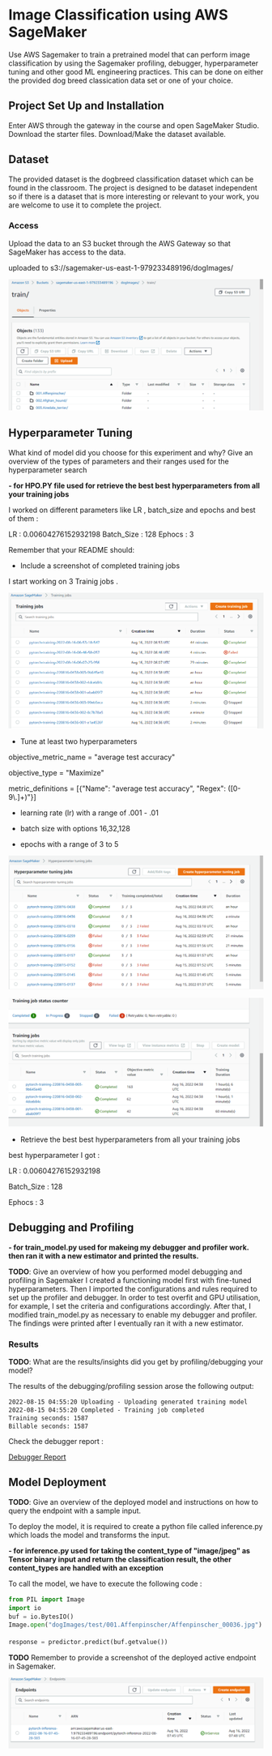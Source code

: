 # Image Classification using AWS SageMaker

Use AWS Sagemaker to train a pretrained model that can perform image classification by using the Sagemaker profiling, debugger, hyperparameter tuning and other good ML engineering practices. This can be done on either the provided dog breed classication data set or one of your choice.

## Project Set Up and Installation
Enter AWS through the gateway in the course and open SageMaker Studio. 
Download the starter files.
Download/Make the dataset available. 

## Dataset
The provided dataset is the dogbreed classification dataset which can be found in the classroom.
The project is designed to be dataset independent so if there is a dataset that is more interesting or relevant to your work, you are welcome to use it to complete the project.

### Access
Upload the data to an S3 bucket through the AWS Gateway so that SageMaker has access to the data. 

uploaded to s3://sagemaker-us-east-1-979233489196/dogImages/

![screenshot](https://raw.githubusercontent.com/MAHMOUDRR707/Image-Classification-using-AWS-SageMaker/master/Screenshots/s3%20Dataset.png?token=GHSAT0AAAAAABWYDGOUYOUKBIJFZV5ARDHUYX2ABMQ)

## Hyperparameter Tuning
What kind of model did you choose for this experiment and why? Give an overview of the types of parameters and their ranges used for the hyperparameter search

 **- for HPO.PY file  used for  retrieve the best best hyperparameters from all your training jobs**


I worked on different parameters like LR , batch_size and epochs and best of them : 

LR : 0.00604276152932198
Batch_Size  : 128
Ephocs : 3

Remember that your README should:

- Include a screenshot of completed training jobs

I start  working on 3 Trainig jobs . 

![training jobs](https://raw.githubusercontent.com/MAHMOUDRR707/Image-Classification-using-AWS-SageMaker/master/Screenshots/training%20job.png)

- Tune at least two hyperparameters

objective_metric_name = "average test accuracy"

objective_type = "Maximize"

metric_definitions = [{"Name": "average test accuracy", "Regex": ([0-9\\.]+)"}]

- learning rate (lr) with a range of .001 - .01

- batch size with options 16,32,128

- epochs with a range of 3 to 5

![Tuning jobs](https://raw.githubusercontent.com/MAHMOUDRR707/Image-Classification-using-AWS-SageMaker/master/Screenshots/hyper2.png)


![Tuning job sucess](https://raw.githubusercontent.com/MAHMOUDRR707/Image-Classification-using-AWS-SageMaker/master/Screenshots/hyper1.png)

- Retrieve the best best hyperparameters from all your training jobs

best hyperparameter I got  :

LR : 0.00604276152932198

Batch_Size  : 128

Ephocs : 3

## Debugging and Profiling

 **- for train_model.py  used for makeing my debugger and profiler work. then  ran it with a new estimator and printed the results.**
 
**TODO**: Give an overview of how you performed model debugging and profiling in Sagemaker
I created a functioning model first with fine-tuned hyperparameters. Then I imported the configurations and rules required to set up the profiler and debugger. In order to test overfit and GPU utilisation, for example, I set the criteria and configurations accordingly. After that, I modified train_model.py as necessary to enable my debugger and profiler. The findings were printed after I eventually ran it with a new estimator.

### Results
**TODO**: What are the results/insights did you get by profiling/debugging your model?

The results of the debugging/profiling session arose the following output:

```
2022-08-15 04:55:20 Uploading - Uploading generated training model
2022-08-15 04:55:20 Completed - Training job completed
Training seconds: 1587
Billable seconds: 1587
```

Check the debugger report   :



[Debugger Report](https://github.com/MAHMOUDRR707/Image-Classification-using-AWS-SageMaker/blob/master/profiler-report.html)

## Model Deployment
**TODO**: Give an overview of the deployed model and instructions on how to query the endpoint with a sample input.

To deploy the model, it is required to create a python file called inference.py which loads the model and transforms the input.

 **-  for inference.py used for taking the content_type of "image/jpeg" as Tensor binary input and return the classification result, the other content_types are handled with an exception**
 
To call the model, we have to execute the following code :

```python
from PIL import Image
import io
buf = io.BytesIO()
Image.open("dogImages/test/001.Affenpinscher/Affenpinscher_00036.jpg").save(buf, format="JPEG")

response = predictor.predict(buf.getvalue())
```

**TODO** Remember to provide a screenshot of the deployed active endpoint in Sagemaker.

![Endpoint screenshot](https://raw.githubusercontent.com/MAHMOUDRR707/Image-Classification-using-AWS-SageMaker/master/Screenshots/Endpoint.png)
